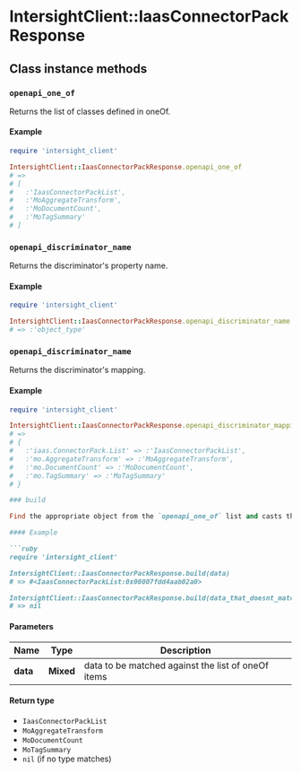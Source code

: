 # IntersightClient::IaasConnectorPackResponse

## Class instance methods

### `openapi_one_of`

Returns the list of classes defined in oneOf.

#### Example

```ruby
require 'intersight_client'

IntersightClient::IaasConnectorPackResponse.openapi_one_of
# =>
# [
#   :'IaasConnectorPackList',
#   :'MoAggregateTransform',
#   :'MoDocumentCount',
#   :'MoTagSummary'
# ]
```

### `openapi_discriminator_name`

Returns the discriminator's property name.

#### Example

```ruby
require 'intersight_client'

IntersightClient::IaasConnectorPackResponse.openapi_discriminator_name
# => :'object_type'
```

### `openapi_discriminator_name`

Returns the discriminator's mapping.

#### Example

```ruby
require 'intersight_client'

IntersightClient::IaasConnectorPackResponse.openapi_discriminator_mapping
# =>
# {
#   :'iaas.ConnectorPack.List' => :'IaasConnectorPackList',
#   :'mo.AggregateTransform' => :'MoAggregateTransform',
#   :'mo.DocumentCount' => :'MoDocumentCount',
#   :'mo.TagSummary' => :'MoTagSummary'
# }

### build

Find the appropriate object from the `openapi_one_of` list and casts the data into it.

#### Example

```ruby
require 'intersight_client'

IntersightClient::IaasConnectorPackResponse.build(data)
# => #<IaasConnectorPackList:0x00007fdd4aab02a0>

IntersightClient::IaasConnectorPackResponse.build(data_that_doesnt_match)
# => nil
```

#### Parameters

| Name | Type | Description |
| ---- | ---- | ----------- |
| **data** | **Mixed** | data to be matched against the list of oneOf items |

#### Return type

- `IaasConnectorPackList`
- `MoAggregateTransform`
- `MoDocumentCount`
- `MoTagSummary`
- `nil` (if no type matches)

